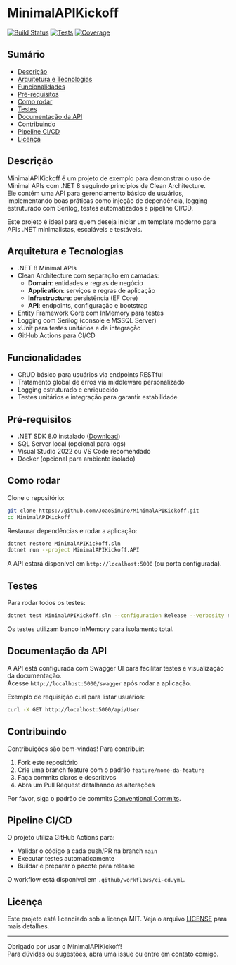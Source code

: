 
# MinimalAPIKickoff

[![Build Status](https://github.com/JoaoSimino/MinimalAPIKickoff/actions/workflows/ci-cd.yml/badge.svg)](https://github.com/JoaoSimino/MinimalAPIKickoff/actions/workflows/ci-cd.yml)
[![Tests](https://img.shields.io/badge/tests-passing-brightgreen.svg)]()
[![Coverage](https://img.shields.io/badge/coverage-unknown-lightgrey.svg)]()

## Sumário

- [Descrição](#descrição)
- [Arquitetura e Tecnologias](#arquitetura-e-tecnologias)
- [Funcionalidades](#funcionalidades)
- [Pré-requisitos](#pré-requisitos)
- [Como rodar](#como-rodar)
- [Testes](#testes)
- [Documentação da API](#documentação-da-api)
- [Contribuindo](#contribuindo)
- [Pipeline CI/CD](#pipeline-cicd)
- [Licença](#licença)

## Descrição

MinimalAPIKickoff é um projeto de exemplo para demonstrar o uso de Minimal APIs com .NET 8 seguindo princípios de Clean Architecture.  
Ele contém uma API para gerenciamento básico de usuários, implementando boas práticas como injeção de dependência, logging estruturado com Serilog, testes automatizados e pipeline CI/CD.

Este projeto é ideal para quem deseja iniciar um template moderno para APIs .NET minimalistas, escaláveis e testáveis.

## Arquitetura e Tecnologias

- .NET 8 Minimal APIs
- Clean Architecture com separação em camadas:
  - **Domain**: entidades e regras de negócio
  - **Application**: serviços e regras de aplicação
  - **Infrastructure**: persistência (EF Core)
  - **API**: endpoints, configuração e bootstrap
- Entity Framework Core com InMemory para testes
- Logging com Serilog (console e MSSQL Server)
- xUnit para testes unitários e de integração
- GitHub Actions para CI/CD

## Funcionalidades

- CRUD básico para usuários via endpoints RESTful
- Tratamento global de erros via middleware personalizado
- Logging estruturado e enriquecido
- Testes unitários e integração para garantir estabilidade

## Pré-requisitos

- .NET SDK 8.0 instalado ([Download](https://dotnet.microsoft.com/en-us/download/dotnet/8.0))
- SQL Server local (opcional para logs)
- Visual Studio 2022 ou VS Code recomendado
- Docker (opcional para ambiente isolado)

## Como rodar

Clone o repositório:

```bash
git clone https://github.com/JoaoSimino/MinimalAPIKickoff.git
cd MinimalAPIKickoff
```

Restaurar dependências e rodar a aplicação:

```bash
dotnet restore MinimalAPIKickoff.sln
dotnet run --project MinimalAPIKickoff.API
```

A API estará disponível em `http://localhost:5000` (ou porta configurada).

## Testes

Para rodar todos os testes:

```bash
dotnet test MinimalAPIKickoff.sln --configuration Release --verbosity normal
```

Os testes utilizam banco InMemory para isolamento total.

## Documentação da API

A API está configurada com Swagger UI para facilitar testes e visualização da documentação.  
Acesse `http://localhost:5000/swagger` após rodar a aplicação.

Exemplo de requisição curl para listar usuários:

```bash
curl -X GET http://localhost:5000/api/User
```

## Contribuindo

Contribuições são bem-vindas! Para contribuir:

1. Fork este repositório
2. Crie uma branch feature com o padrão `feature/nome-da-feature`
3. Faça commits claros e descritivos
4. Abra um Pull Request detalhando as alterações

Por favor, siga o padrão de commits [Conventional Commits](https://www.conventionalcommits.org/en/v1.0.0/).

## Pipeline CI/CD

O projeto utiliza GitHub Actions para:

- Validar o código a cada push/PR na branch `main`
- Executar testes automaticamente
- Buildar e preparar o pacote para release

O workflow está disponível em `.github/workflows/ci-cd.yml`.

## Licença

Este projeto está licenciado sob a licença MIT. Veja o arquivo [LICENSE](LICENSE) para mais detalhes.

---

Obrigado por usar o MinimalAPIKickoff!  
Para dúvidas ou sugestões, abra uma issue ou entre em contato comigo.
